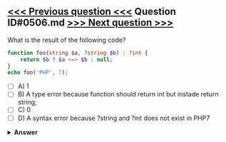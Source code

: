 [<<< Previous question <<<](0505.md)   Question ID#0506.md   [>>> Next question >>>](0507.md)
---

What is the result of the following code?
```php
function foo(string $a, ?string $b) : ?int {
    return $b ? $a <=> $b : null;
}
echo foo('PHP', 7);
```

- [ ] A) 1
- [ ] B) A type error because function should return int but instade return string;
- [ ] C) 0
- [ ] D) A syntax error because ?string and ?int does not exist in PHP7

<details><summary><b>Answer</b></summary>
<p>
  Answer: <strong>A</strong>
</p>
</details>
